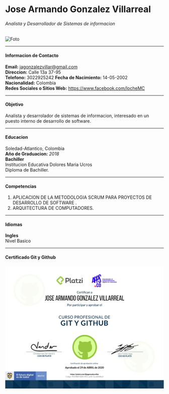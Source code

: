 # **Jose Armando Gonzalez Villarreal**
###### Analista y Desarrollador de Sistemas de informacion
![Foto](Documentacion/img/jose1.jpg)
___
#### Informacion de Contacto

  **Email:** <jagonzalezvillar@gmail.com> <br>
  **Direccion:** Calle 13a 37-95 <br>
  **Telefono:** 3022925242
  **Fecha de Nacimiento:** 14-05-2002 <br>
  **Nacionalidad:** Colombia <br>
  **Redes Sociales o Sitios Web:** https://www.facebook.com/locheMC
  ___
#### Objetivo
Analista y desarrolador de sistemas de informacion, interesado en un puesto interno de desarrollo de software.  

___
#### Educacion
Soledad-Atlantico, Colombia <br> **Año de Graduacion:**
*2018* <br>
**Bachiller** <br>Institucion Educativa Dolores Maria Ucros <br>
Diploma de Bachiller.
___
#### Competencias
1. APLICACION DE LA METODOLOGIA SCRUM PARA PROYECTOS DE DESARROLLO DE SOFTWARE .
2. ARQUITECTURA DE COMPUTADORES. <br>
___
#### Idiomas
**Ingles** <br>
Nivel Basico
___

#### Certificado Git y Github

![git](Documentacion/certificados/jose2.jpg)
